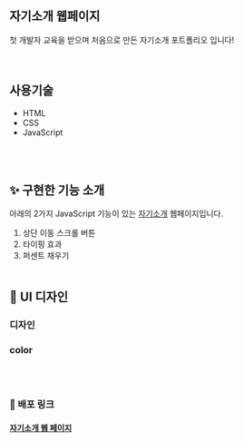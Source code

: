 ## 자기소개 웹페이지

첫 개발자 교육을 받으며 처음으로 만든 자기소개 포트폴리오 입니다!  
<br><br>
## 사용기술
- HTML
- CSS
- JavaScript

<br><br>



## ✨ 구현한 기능 소개
아래의 2가지 JavaScript 기능이 있는 <a href="www.minbumkim.com">자기소개</a> 웹페이지입니다.

1. 상단 이동 스크롤 버튼
2. 타이핑 효과
3. 퍼센트 채우기
   <br><br>

## 💄 UI 디자인
### 디자인

### color

<br><br>

### 🔗 배포 링크

#### <a href="www.minbumkim.com">자기소개 웹 페이지</a>
